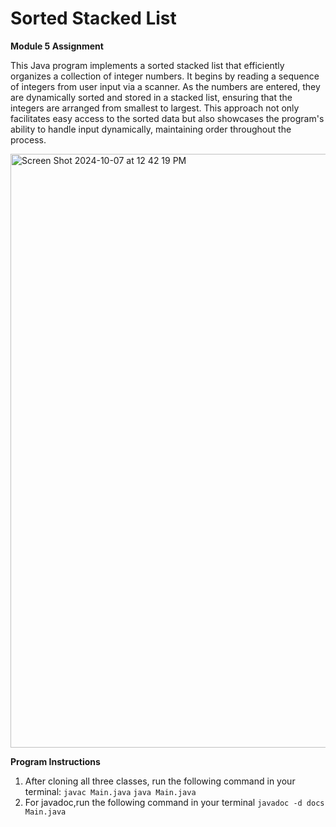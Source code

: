 # Sorted Stacked List
**Module 5 Assignment**

This Java program implements a sorted stacked list that efficiently organizes a collection of integer numbers. It begins by reading a sequence of integers from user input via a scanner. As the numbers are entered, they are dynamically sorted and stored in a stacked list, ensuring that the integers are arranged from smallest to largest. This approach not only facilitates easy access to the sorted data but also showcases the program's ability to handle input dynamically, maintaining order throughout the process.

<img width="950" alt="Screen Shot 2024-10-07 at 12 42 19 PM" src="https://github.com/user-attachments/assets/48d2e0c0-ba91-4059-a61d-379bc8392c1f">

**Program Instructions**
1. After cloning all three classes, run the following command in your terminal:
   ```javac Main.java```
   ```java Main.java ```
3. For javadoc,run the following command in your terminal
   ``` javadoc -d docs Main.java ```
